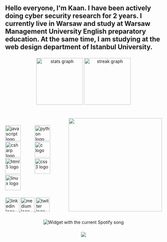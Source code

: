 <h2 align="left">Hello everyone, I'm Kaan. I have been actively doing cyber security research for 2 years. I currently live in Warsaw and study at Warsaw Management University English preparatory education. At the same time, I am studying at the web design department of Istanbul University.</h2>

###

<div align="center">
  <img src="https://github-readme-stats.vercel.app/api?username=0x227&hide_title=false&hide_rank=false&show_icons=true&include_all_commits=true&count_private=true&disable_animations=false&theme=dracula&locale=en&hide_border=false" height="150" alt="stats graph"  />
  <img src="https://streak-stats.demolab.com?user=0x227&locale=en&mode=daily&theme=dracula&hide_border=false&border_radius=5" height="150" alt="streak graph"  />
</div>

###

<br clear="both">

<img align="right" height="300" src="https://media.giphy.com/media/v1.Y2lkPTc5MGI3NjExc2dzd2FhNHViamZodG9mcDlzdWNid3M2NDcwbnlqN2ViM3RjNGRqNSZlcD12MV9pbnRlcm5hbF9naWZfYnlfaWQmY3Q9Zw/YatrMUJa1N6P6/giphy.gif"  />

###

<div align="left">
  <img src="https://cdn.jsdelivr.net/gh/devicons/devicon/icons/javascript/javascript-original.svg" height="50" alt="javascript logo"  />
  <img width="37" />
  <img src="https://cdn.jsdelivr.net/gh/devicons/devicon/icons/python/python-original.svg" height="50" alt="python logo"  />
  <img width="37" />
  <img src="https://cdn.jsdelivr.net/gh/devicons/devicon/icons/csharp/csharp-original.svg" height="50" alt="csharp logo"  />
  <img width="37" />
  <img src="https://cdn.jsdelivr.net/gh/devicons/devicon/icons/c/c-original.svg" height="50" alt="c logo"  />
  <img width="37" />
  <img src="https://cdn.jsdelivr.net/gh/devicons/devicon/icons/html5/html5-original.svg" height="50" alt="html5 logo"  />
  <img width="37" />
  <img src="https://cdn.jsdelivr.net/gh/devicons/devicon/icons/css3/css3-original.svg" height="50" alt="css3 logo"  />
  <img width="37" />
  <img src="https://cdn.jsdelivr.net/gh/devicons/devicon/icons/linux/linux-original.svg" height="50" alt="linux logo"  />
</div>

###

<div align="left">
  <a href="https://www.linkedin.com/in/kaansendev/" target="_blank">
    <img src="https://img.shields.io/static/v1?message=LinkedIn&logo=linkedin&label=&color=0077B5&logoColor=white&labelColor=&style=for-the-badge" height="45" alt="linkedin logo"  />
  </a>
  <a href="https://medium.com/@0x227" target="_blank">
    <img src="https://img.shields.io/static/v1?message=Medium&logo=medium&label=&color=12100E&logoColor=white&labelColor=&style=for-the-badge" height="45" alt="medium logo"  />
  </a>
  <a href="https://twitter.com/kaansendev" target="_blank">
    <img src="https://img.shields.io/static/v1?message=Twitter&logo=twitter&label=&color=1DA1F2&logoColor=white&labelColor=&style=for-the-badge" height="45" alt="twitter logo"  />
  </a>
</div>

###

<div align="center">
  <img src="https://spotify-recently-played-readme.vercel.app/api?user=aybw3dj9ym11cbf3sc2zcku9t&unique={true|1|on|yes}?" alt="Widget with the current Spotify song"  />
</div>

###

<div align="center">
  <img src="https://profile-counter.glitch.me/0x227/count.svg?"  />
</div>

###
